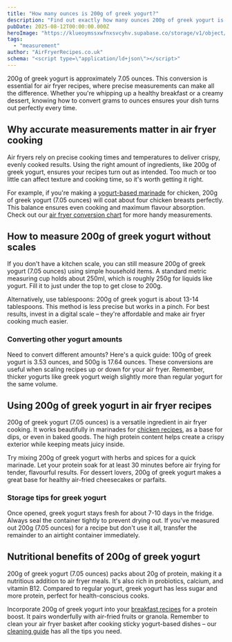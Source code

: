 ```yaml
---
title: "How many ounces is 200g of greek yogurt?"
description: "Find out exactly how many ounces 200g of greek yogurt is with our simple conversion guide. Perfect for air fryer recipes!"
pubDate: 2025-08-12T00:00:00.000Z
heroImage: "https://klueoymssxwfnxsvcyhv.supabase.co/storage/v1/object/public/md/how-many-ounces-is-200g-of-greek-yogurt-8d22c502.webp"
tags:
  - "measurement"
author: "AirFryerRecipes.co.uk"
schema: "<script type=\"application/ld+json\"></script>"
---
```


<p>200g of greek yogurt is approximately 7.05 ounces. This conversion is essential for air fryer recipes, where precise measurements can make all the difference. Whether you're whipping up a healthy breakfast or a creamy dessert, knowing how to convert grams to ounces ensures your dish turns out perfectly every time.</p>

<h2>Why accurate measurements matter in air fryer cooking</h2>
<p>Air fryers rely on precise cooking times and temperatures to deliver crispy, evenly cooked results. Using the right amount of ingredients, like 200g of greek yogurt, ensures your recipes turn out as intended. Too much or too little can affect texture and cooking time, so it's worth getting it right.</p>
<p>For example, if you're making a <a href=https://www.airfryerrecipe.co.uk/recipes>yogurt-based marinade</a> for chicken, 200g of greek yogurt (7.05 ounces) will coat about four chicken breasts perfectly. This balance ensures even cooking and maximum flavour absorption. Check out our <a href=https://www.airfryerrecipe.co.uk/air-fryer-conversion-chart>air fryer conversion chart</a> for more handy measurements.</p>

<h2>How to measure 200g of greek yogurt without scales</h2>
<p>If you don't have a kitchen scale, you can still measure 200g of greek yogurt (7.05 ounces) using simple household items. A standard metric measuring cup holds about 250ml, which is roughly 250g for liquids like yogurt. Fill it to just under the top to get close to 200g.</p>
<p>Alternatively, use tablespoons: 200g of greek yogurt is about 13-14 tablespoons. This method is less precise but works in a pinch. For best results, invest in a digital scale – they're affordable and make air fryer cooking much easier.</p>

<h3>Converting other yogurt amounts</h3>
<p>Need to convert different amounts? Here's a quick guide: 100g of greek yogurt is 3.53 ounces, and 500g is 17.64 ounces. These conversions are useful when scaling recipes up or down for your air fryer. Remember, thicker yogurts like greek yogurt weigh slightly more than regular yogurt for the same volume.</p>

<h2>Using 200g of greek yogurt in air fryer recipes</h2>
<p>200g of greek yogurt (7.05 ounces) is a versatile ingredient in air fryer cooking. It works beautifully in marinades for <a href=https://www.airfryerrecipe.co.uk/recipe-category/chicken>chicken recipes</a>, as a base for dips, or even in baked goods. The high protein content helps create a crispy exterior while keeping meats juicy inside.</p>
<p>Try mixing 200g of greek yogurt with herbs and spices for a quick marinade. Let your protein soak for at least 30 minutes before air frying for tender, flavourful results. For dessert lovers, 200g of greek yogurt makes a great base for healthy air-fried cheesecakes or parfaits.</p>

<h3>Storage tips for greek yogurt</h3>
<p>Once opened, greek yogurt stays fresh for about 7-10 days in the fridge. Always seal the container tightly to prevent drying out. If you've measured out 200g (7.05 ounces) for a recipe but don't use it all, transfer the remainder to an airtight container immediately.</p>

<h2>Nutritional benefits of 200g of greek yogurt</h2>
<p>200g of greek yogurt (7.05 ounces) packs about 20g of protein, making it a nutritious addition to air fryer meals. It's also rich in probiotics, calcium, and vitamin B12. Compared to regular yogurt, greek yogurt has less sugar and more protein, perfect for health-conscious cooks.</p>
<p>Incorporate 200g of greek yogurt into your <a href=https://www.airfryerrecipe.co.uk/recipe-category/breakfast>breakfast recipes</a> for a protein boost. It pairs wonderfully with air-fried fruits or granola. Remember to clean your air fryer basket after cooking sticky yogurt-based dishes – our <a href=https://www.airfryerrecipe.co.uk/air-fryer-cleaner>cleaning guide</a> has all the tips you need.</p>